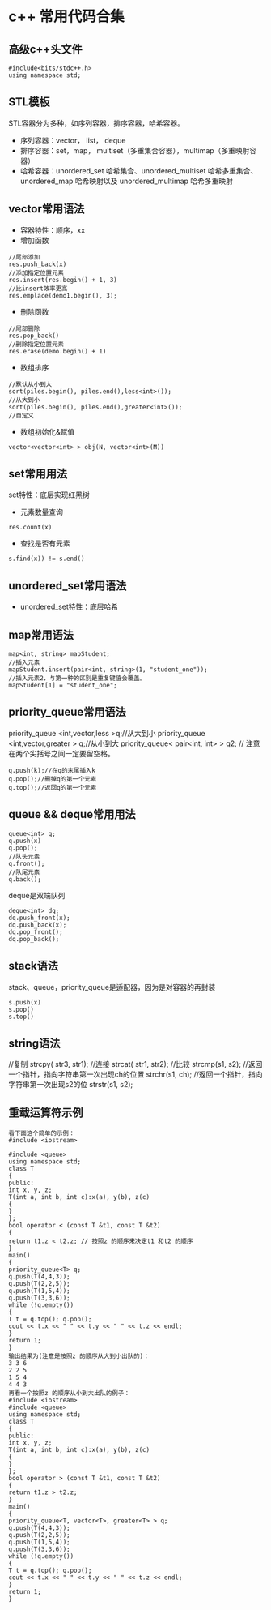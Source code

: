 # c++ 常用代码合集
## 高级c++头文件
```language
#include<bits/stdc++.h>
using namespace std;
```
## STL模板
STL容器分为多种，如序列容器，排序容器，哈希容器。
- 序列容器：vector， list， deque
- 排序容器：set，map， multiset（多重集合容器），multimap（多重映射容器）
- 哈希容器：unordered_set 哈希集合、unordered_multiset 哈希多重集合、unordered_map 哈希映射以及 unordered_multimap 哈希多重映射

## vector常用语法
- 容器特性：顺序，xx
- 增加函数
```language
//尾部添加
res.push_back(x)
//添加指定位置元素
res.insert(res.begin() + 1, 3)
//比insert效率更高
res.emplace(demo1.begin(), 3);
```
- 删除函数
```language
//尾部删除
res.pop_back()
//删除指定位置元素
res.erase(demo.begin() + 1)
```
- 数组排序
```language
//默认从小到大
sort(piles.begin(), piles.end(),less<int>());
//从大到小
sort(piles.begin(), piles.end(),greater<int>());
//自定义

```
- 数组初始化&赋值
```language
vector<vector<int> > obj(N, vector<int>(M))
```
## set常用用法
set特性：底层实现红黑树
- 元素数量查询
```language
res.count(x)
```
- 查找是否有元素
```language
s.find(x)) != s.end()
```
## unordered_set常用语法
- unordered_set特性：底层哈希

## map常用语法
```language
map<int, string> mapStudent;  
//插入元素
mapStudent.insert(pair<int, string>(1, "student_one"));
//插入元素2，与第一种的区别是重复键值会覆盖。
mapStudent[1] = "student_one";
```
## priority_queue常用语法
priority_queue <int,vector<int>,less<int> >q;//从大到小
priority_queue <int,vector<int>,greater<int> > q;//从小到大
priority_queue< pair<int, int> > q2; // 注意在两个尖括号之间一定要留空格。
```language
q.push(k);//在q的末尾插入k
q.pop();//删掉q的第一个元素
q.top();//返回q的第一个元素
```
## queue && deque常用用法
```language
queue<int> q;
q.push(x)
q.pop();
//队头元素
q.front();
//队尾元素
q.back();
```
deque是双端队列
```language
deque<int> dq;
dq.push_front(x);
dq.push_back(x);
dq.pop_front();
dq.pop_back();
```
## stack语法
stack、queue，priority_queue是适配器，因为是对容器的再封装
```language
s.push(x)
s.pop()
s.top()
```
## string语法
//复制
strcpy( str3, str1);
//连接
strcat( str1, str2);
//比较
strcmp(s1, s2);
//返回一个指针，指向字符串第一次出现ch的位置
strchr(s1, ch);
//返回一个指针，指向字符串第一次出现s2的位
strstr(s1, s2);

## 重载运算符示例
```language
看下面这个简单的示例：
#include <iostream>

#include <queue>
using namespace std;
class T
{
public:
int x, y, z;
T(int a, int b, int c):x(a), y(b), z(c)
{
}
};
bool operator < (const T &t1, const T &t2)
{
return t1.z < t2.z; // 按照z 的顺序来决定t1 和t2 的顺序
}
main()
{
priority_queue<T> q;
q.push(T(4,4,3));
q.push(T(2,2,5));
q.push(T(1,5,4));
q.push(T(3,3,6));
while (!q.empty())
{
T t = q.top(); q.pop();
cout << t.x << " " << t.y << " " << t.z << endl;
}
return 1;
}
输出结果为(注意是按照z 的顺序从大到小出队的)：
3 3 6
2 2 5
1 5 4
4 4 3
再看一个按照z 的顺序从小到大出队的例子：
#include <iostream>
#include <queue>
using namespace std;
class T
{
public:
int x, y, z;
T(int a, int b, int c):x(a), y(b), z(c)
{
}
};
bool operator > (const T &t1, const T &t2)
{
return t1.z > t2.z;
}
main()
{
priority_queue<T, vector<T>, greater<T> > q;
q.push(T(4,4,3));
q.push(T(2,2,5));
q.push(T(1,5,4));
q.push(T(3,3,6));
while (!q.empty())
{
T t = q.top(); q.pop();
cout << t.x << " " << t.y << " " << t.z << endl;
}
return 1;
}
```




